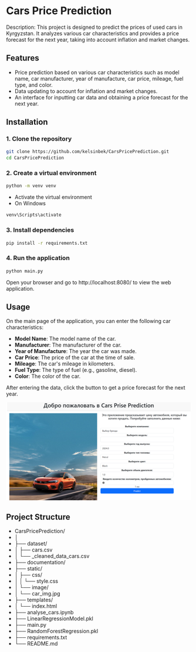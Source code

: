 
# Cars Price Prediction

Description: This project is designed to predict the prices of used cars in Kyrgyzstan. It analyzes various car characteristics and provides a price forecast for the next year, taking into account inflation and market changes.

## Features

- Price prediction based on various car characteristics such as model name, car manufacturer, year of manufacture, car price, mileage, fuel type, and color.
- Data updating to account for inflation and market changes.
- An interface for inputting car data and obtaining a price forecast for the next year.

## Installation

### 1. Clone the repository

```bash
git clone https://github.com/kelsinbek/CarsPricePrediction.git
cd CarsPricePrediction
```

### 2. Create a virtual environment

```bash
python -m venv venv
```
  - Activate the virtual environment
  - On Windows
   ```bash
   venv\Scripts\activate
   ```

### 3. Install dependencies

```bash
pip install -r requirements.txt
```

### 4. Run the application

```bash
python main.py
```
Open your browser and go to http://localhost:8080/ to view the web application.

## Usage
On the main page of the application, you can enter the following car characteristics:

- **Model Name**: The model name of the car.
- **Manufacturer**: The manufacturer of the car.
- **Year of Manufacture**: The year the car was made.
- **Car Price**: The price of the car at the time of sale.
- **Mileage**: The car's mileage in kilometers.
- **Fuel Type**: The type of fuel (e.g., gasoline, diesel).
- **Color**: The color of the car.

After entering the data, click the button to get a price forecast for the next year.

![Alt text](documentation/screen.png)

## Project Structure

- CarsPricePrediction/
- │
- ├── dataset/
- │   ├── cars.csv
- │   └── _cleaned_data_cars.csv
- ├── documentation/
- ├── static/
- │   ├── css/
- │   │   └── style.css
- │   └── image/
- │       └── car_img.jpg
- ├── templates/
- │   └── index.html
- ├── analyse_cars.ipynb
- ├── LinearRegressionModel.pkl
- ├── main.py
- ├── RandomForestRegression.pkl
- ├── requirements.txt
- └── README.md
